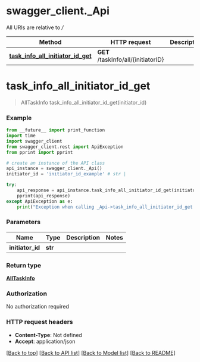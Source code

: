 # swagger_client._Api

All URIs are relative to */*

Method | HTTP request | Description
------------- | ------------- | -------------
[**task_info_all_initiator_id_get**](_Api.md#task_info_all_initiator_id_get) | **GET** /taskInfo/all/{initiatorID} | 

# **task_info_all_initiator_id_get**
> AllTaskInfo task_info_all_initiator_id_get(initiator_id)



### Example
```python
from __future__ import print_function
import time
import swagger_client
from swagger_client.rest import ApiException
from pprint import pprint

# create an instance of the API class
api_instance = swagger_client._Api()
initiator_id = 'initiator_id_example' # str | 

try:
    api_response = api_instance.task_info_all_initiator_id_get(initiator_id)
    pprint(api_response)
except ApiException as e:
    print("Exception when calling _Api->task_info_all_initiator_id_get: %s\n" % e)
```

### Parameters

Name | Type | Description  | Notes
------------- | ------------- | ------------- | -------------
 **initiator_id** | **str**|  | 

### Return type

[**AllTaskInfo**](AllTaskInfo.md)

### Authorization

No authorization required

### HTTP request headers

 - **Content-Type**: Not defined
 - **Accept**: application/json

[[Back to top]](#) [[Back to API list]](../README.md#documentation-for-api-endpoints) [[Back to Model list]](../README.md#documentation-for-models) [[Back to README]](../README.md)

